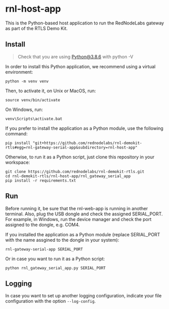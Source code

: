 # rnl-host-app

This is the Python-based host application to run the RedNodeLabs gateway as part of the RTLS Demo Kit.

## Install

> Check that you are using Python@3.8.6 with python -V

In order to install this Python application, we recommend using a virtual environment:
```
python -m venv venv
```

Then, to activate it, on Unix or MacOS, run:
```
source venv/bin/activate
```

On Windows, run:
```
venv\Scripts\activate.bat
```

If you prefer to install the application as a Python module, use the following command:
```
pip install "git+https://github.com/rednodelabs/rnl-demokit-rtls#egg=rnl-gateway-serial-app&subdirectory=rnl-host-app"
```

Otherwise, to run it as a Python script, just clone this repository in your workspace:
```
git clone https://github.com/rednodelabs/rnl-demokit-rtls.git
cd rnl-demokit-rtls/rnl-host-app/rnl_gateway_serial_app
pip install -r requirements.txt
```

## Run

Before running it, be sure that the rnl-web-app is running in another terminal. Also, plug the USB dongle and check the assigned SERIAL_PORT.
For example, in Windows, run the device manager and check the port assigned to the dongle, e.g. COM4.

If you installed the application as a Python module (replace SERIAL_PORT with the name assgined to the dongle in your system):
```
rnl-gateway-serial-app SERIAL_PORT
```

Or in case you want to run it as a Python script:
```
python rnl_gateway_serial_app.py SERIAL_PORT
```

## Logging

In case you want to set up another logging configuration, indicate your file configuration with the option `--log-config`.
